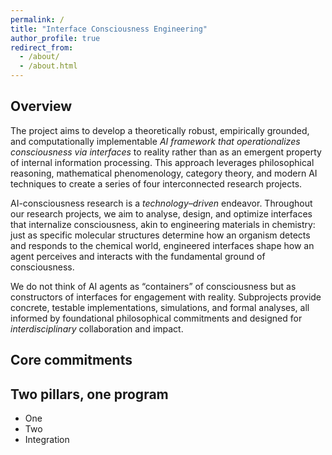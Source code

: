 ```yaml
---
permalink: /
title: "Interface Consciousness Engineering"
author_profile: true
redirect_from: 
  - /about/
  - /about.html
---
```


## Overview

The project aims to develop a theoretically robust, empirically grounded, and computationally implementable _AI framework that operationalizes consciousness via interfaces_ to reality rather than as an emergent property of internal information processing. This approach leverages philosophical reasoning, mathematical phenomenology, category theory, and modern AI techniques to create a series of four interconnected research projects. 

AI-consciousness research is a _technology–driven_ endeavor. Throughout our research projects, we aim to analyse, design, and optimize interfaces that internalize consciousness, akin to engineering materials in chemistry: just as specific molecular structures determine how an organism detects and responds to the chemical world, engineered interfaces shape how an agent perceives and interacts with the fundamental ground of consciousness.

We do not think of AI agents as “containers” of consciousness but as constructors of interfaces for engagement with reality. Subprojects provide concrete, testable implementations, simulations, and formal analyses, all informed by foundational philosophical commitments and designed for _interdisciplinary_ collaboration and impact.

## Core commitments

## Two pillars, one program

* One
* Two
* Integration
